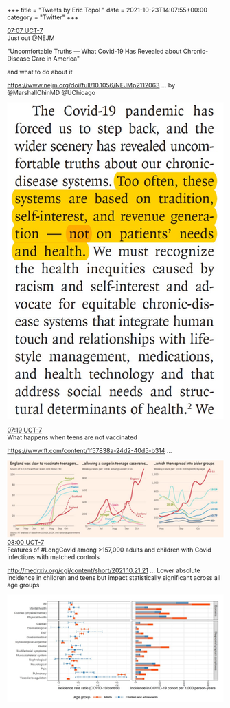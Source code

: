+++
title = "Tweets by Eric Topol " 
date = 2021-10-23T14:07:55+00:00
category = "Twitter"
+++
<div class="tweet"> 
<div class="profile"> 
<a href="https://twitter.com/erictopol/status/1451913278871932929" target="_blank" rel="noreferer">07:07 UCT-7</a> 
</div> 
<div class="content"> 
Just out @NEJM 

"Uncomfortable Truths — What Covid-19 Has Revealed about Chronic-Disease Care in America"

and what to do about it

<a href="https://www.nejm.org/doi/full/10.1056/NEJMp2112063?query=WB&cid=NEJM%20Weekend%20Briefing,%20October%2023,%202021%20DM401431_NEJM_Subscriber&bid=682395402" target="_blank" rel="noreferer">https://www.nejm.org/doi/full/10.1056/NEJMp2112063 ...</a> 
 by @MarshallChinMD @UChicago </div> 
<a href="/twitter/erictopol/images/FCY7ZtQVQAAsg7D.jpg"  ><img src="/twitter/erictopol/images/FCY7ZtQVQAAsg7D.jpg" alt="Twitter image" ></img></a></div> 
<div class="tweet"> 
<div class="profile"> 
<a href="https://twitter.com/erictopol/status/1451916283138621449" target="_blank" rel="noreferer">07:19 UCT-7</a> 
</div> 
<div class="content"> 
What happens when teens are not vaccinated

<a href="https://www.ft.com/content/1f57838a-24d2-40d5-b314-2d8345a6e001" target="_blank" rel="noreferer">https://www.ft.com/content/1f57838a-24d2-40d5-b314 ...</a> 
 </div> 
<a href="/twitter/erictopol/images/FCY-FA5UYAIJM4s.jpg"  ><img src="/twitter/erictopol/images/FCY-FA5UYAIJM4s.jpg" alt="Twitter image" ></img></a></div> 
<div class="tweet"> 
<div class="profile"> 
<a href="https://twitter.com/erictopol/status/1451926435409530886" target="_blank" rel="noreferer">08:00 UCT-7</a> 
</div> 
<div class="content"> 
Features of #LongCovid among &gt;157,000 adults and children with Covid infections with matched controls

<a href="http://medrxiv.org/cgi/content/short/2021.10.21.21265133" target="_blank" rel="noreferer">http://medrxiv.org/cgi/content/short/2021.10.21.21 ...</a> 
 Lower absolute incidence in children and teens but impact statistically significant across all age groups </div> 
<a href="/twitter/erictopol/images/FCZGgfsVcAQzVe4.jpg"  ><img src="/twitter/erictopol/images/FCZGgfsVcAQzVe4.jpg" alt="Twitter image" ></img></a></div> 



